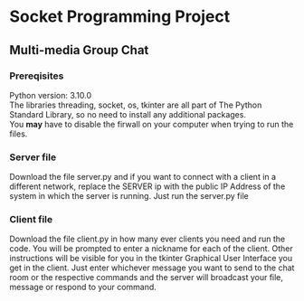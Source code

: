 # Socket Programming Project
## Multi-media Group Chat

### Prereqisites
Python version: 3.10.0 <br/>
The libraries threading, socket, os, tkinter are all part of The Python Standard Library, so no need to install any additional packages. <br/>
You **may** have to disable the firwall on your computer when trying to run the files.

### Server file
  Download the file server.py and if you want to connect with a client in a different network, replace the SERVER ip with the public IP Address of the system in which the server is running. Just run the server.py file
  
### Client file
  Download the file client.py in how many ever clients you need and run the code. You will be prompted to enter a nickname for each of the client. Other instructions will be visible for you in the tkinter Graphical User Interface you get in the client. Just enter whichever message you want to send to the chat room or the respective commands and the server will broadcast your file, message or respond to your command.
